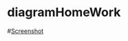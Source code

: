 # diagramHomeWork

#[Screenshot](https://github.com/EgorPoltarakov/diagramHomeWork/blob/main/блокСхема.png)
